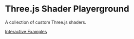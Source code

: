 # Three.js Shader Playerground

A collection of custom Three.js shaders.  

[Interactive Examples](https://shaderplayground.onrender.com)
